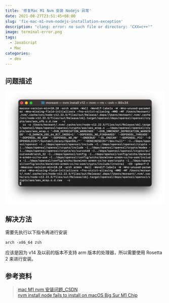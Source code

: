 ```yaml
---
title: '修复Mac M1 Nvm 安装 Nodejs 异常'
date: 2021-08-27T23:51:45+08:00
slug: 'fix-mac-m1-nvm-nodejs-installation-exception'
description: "clang: error: no such file or directory: 'CXX=c++'"
image: terminal-error.png
tags:
  - JavaScript
  - Mac
categories:
  - dev
---
```


## 问题描述

![控制台报错](terminal-error.webp)

## 解决方法

需要先执行以下指令再进行安装

```
arch -x86_64 zsh
```

应该是因为 v14 及以前的版本不支持 arm 版本的处理器，所以需要使用 Rosetta 2 来进行安装。

## 参考资料

> [mac M1 nvm 安装问题\_CSDN](https://blog.csdn.net/longgege001/article/details/114067242)  
> [nvm install node fails to install on macOS Big Sur M1 Chip](https://github.com/nvm-sh/nvm/issues/2350#issuecomment-734132550)
